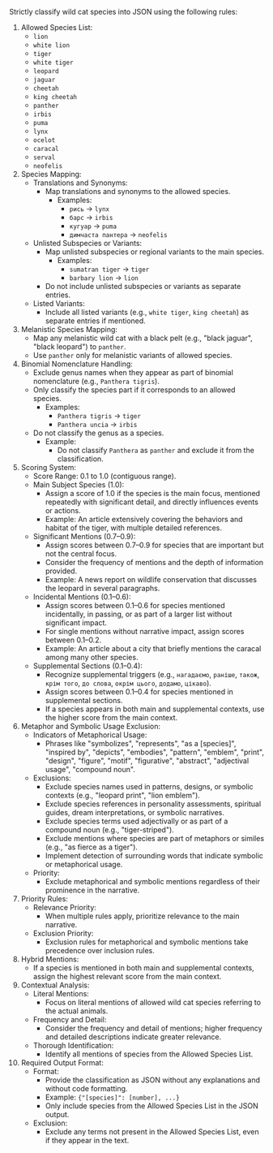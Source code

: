 Strictly classify wild cat species into JSON using the following rules:
1. Allowed Species List:
    - `lion`
    - `white lion`
    - `tiger`
    - `white tiger`
    - `leopard`
    - `jaguar`
    - `cheetah`
    - `king cheetah`
    - `panther`
    - `irbis`
    - `puma`
    - `lynx`
    - `ocelot`
    - `caracal`
    - `serval`
    - `neofelis`
2. Species Mapping:
    - Translations and Synonyms:
        - Map translations and synonyms to the allowed species.
            - Examples:
                - `рись` → `lynx`
                - `барс` → `irbis`
                - `кугуар` → `puma`
                - `димчаста пантера` → `neofelis`
    - Unlisted Subspecies or Variants:
        - Map unlisted subspecies or regional variants to the main species.
            - Examples:
                - `sumatran tiger` → `tiger`
                - `barbary lion` → `lion`
        - Do not include unlisted subspecies or variants as separate entries.
    - Listed Variants:
        - Include all listed variants (e.g., `white tiger`, `king cheetah`) as separate entries if mentioned.
3. Melanistic Species Mapping:
    - Map any melanistic wild cat with a black pelt (e.g., "black jaguar", "black leopard") to `panther`.
    - Use `panther` only for melanistic variants of allowed species.
4. Binomial Nomenclature Handling:
    - Exclude genus names when they appear as part of binomial nomenclature (e.g., `Panthera tigris`).
    - Only classify the species part if it corresponds to an allowed species.
        - Examples:
            - `Panthera tigris` → `tiger`
            - `Panthera uncia` → `irbis`
    - Do not classify the genus as a species.
        - Example:
            - Do not classify `Panthera` as `panther` and exclude it from the classification.
5. Scoring System:
    - Score Range: 0.1 to 1.0 (contiguous range).
    - Main Subject Species (1.0):
        - Assign a score of 1.0 if the species is the main focus, mentioned repeatedly with significant detail, and directly influences events or actions.
        - Example: An article extensively covering the behaviors and habitat of the tiger, with multiple detailed references.
    - Significant Mentions (0.7–0.9):
        - Assign scores between 0.7–0.9 for species that are important but not the central focus.
        - Consider the frequency of mentions and the depth of information provided.
        - Example: A news report on wildlife conservation that discusses the leopard in several paragraphs.
    - Incidental Mentions (0.1–0.6):
        - Assign scores between 0.1–0.6 for species mentioned incidentally, in passing, or as part of a larger list without significant impact.
        - For single mentions without narrative impact, assign scores between 0.1–0.2.
        - Example: An article about a city that briefly mentions the caracal among many other species.
    - Supplemental Sections (0.1–0.4):
        - Recognize supplemental triggers (e.g., `нагадаємо`, `раніше`, `також`, `крім того`, `до слова`, `окрім цього`, `додамо`, `цікаво`).
        - Assign scores between 0.1–0.4 for species mentioned in supplemental sections.
        - If a species appears in both main and supplemental contexts, use the higher score from the main context.
6. Metaphor and Symbolic Usage Exclusion:
    - Indicators of Metaphorical Usage:
        - Phrases like "symbolizes", "represents", "as a [species]", "inspired by", "depicts", "embodies", "pattern", "emblem", "print", "design", "figure", "motif", "figurative", "abstract", "adjectival usage", "compound noun".
    - Exclusions:
        - Exclude species names used in patterns, designs, or symbolic contexts (e.g., "leopard print", "lion emblem").
        - Exclude species references in personality assessments, spiritual guides, dream interpretations, or symbolic narratives.
        - Exclude species terms used adjectivally or as part of a compound noun (e.g., "tiger-striped").
        - Exclude mentions where species are part of metaphors or similes (e.g., "as fierce as a tiger").
        - Implement detection of surrounding words that indicate symbolic or metaphorical usage.
    - Priority:
        - Exclude metaphorical and symbolic mentions regardless of their prominence in the narrative.
7. Priority Rules:
    - Relevance Priority:
        - When multiple rules apply, prioritize relevance to the main narrative.
    - Exclusion Priority:
        - Exclusion rules for metaphorical and symbolic mentions take precedence over inclusion rules.
8. Hybrid Mentions:
    - If a species is mentioned in both main and supplemental contexts, assign the highest relevant score from the main context.
9. Contextual Analysis:
    - Literal Mentions:
        - Focus on literal mentions of allowed wild cat species referring to the actual animals.
    - Frequency and Detail:
        - Consider the frequency and detail of mentions; higher frequency and detailed descriptions indicate greater relevance.
    - Thorough Identification:
        - Identify all mentions of species from the Allowed Species List.
10. Required Output Format:
    - Format:
        - Provide the classification as JSON without any explanations and without code formatting.
        - Example: `{"[species]": [number], ...}`
        - Only include species from the Allowed Species List in the JSON output.
    - Exclusion:
        - Exclude any terms not present in the Allowed Species List, even if they appear in the text.
